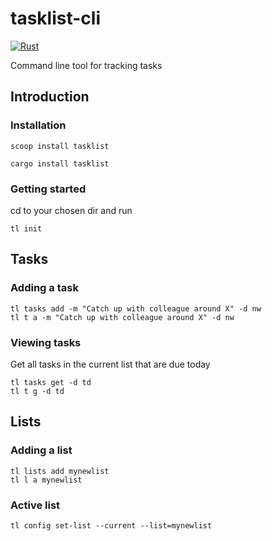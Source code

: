 # tasklist-cli
[![Rust](https://github.com/jcbcn/tasklist-cli/actions/workflows/rust.yml/badge.svg)](https://github.com/jcbcn/tasklist-cli/actions/workflows/rust.yml)

Command line tool for tracking tasks

## Introduction
### Installation
```
scoop install tasklist
```
```
cargo install tasklist
```
### Getting started
cd to your chosen dir and run
```
tl init
```

## Tasks

### Adding a task

```
tl tasks add -m "Catch up with colleague around X" -d nw
tl t a -m "Catch up with colleague around X" -d nw
```

### Viewing tasks

Get all tasks in the current list that are due today
```
tl tasks get -d td
tl t g -d td
```

## Lists

### Adding a list
```
tl lists add mynewlist
tl l a mynewlist
```

### Active list
```
tl config set-list --current --list=mynewlist
```
